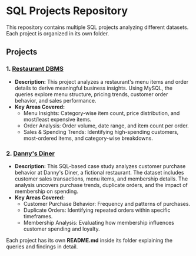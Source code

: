 
# SQL Projects Repository

This repository contains multiple SQL projects analyzing different datasets. Each project is organized in its own folder.

## Projects

### 1. [Restaurant DBMS](https://github.com/supreetdodani/restaurant_dbms)
- **Description:** This project analyzes a restaurant's menu items and order details to derive meaningful business insights. Using MySQL, the queries explore menu structure, pricing trends, customer order behavior, and sales performance.
- **Key Areas Covered:**
  - Menu Insights: Category-wise item count, price distribution, and most/least expensive items.
  - Order Analysis: Order volume, date range, and item count per order.
  - Sales & Spending Trends: Identifying high-spending customers, most-ordered items, and category-wise breakdowns.

### 2. [Danny's Diner](https://github.com/supreetdodani/danny-s-diner)
- **Description:** This SQL-based case study analyzes customer purchase behavior at Danny's Diner, a fictional restaurant. The dataset includes customer sales transactions, menu items, and membership details. The analysis uncovers purchase trends, duplicate orders, and the impact of membership on spending.
- **Key Areas Covered:**
  - Customer Purchase Behavior: Frequency and patterns of purchases.
  - Duplicate Orders: Identifying repeated orders within specific timeframes.
  - Membership Analysis: Evaluating how membership influences customer spending and loyalty.

Each project has its own **README.md** inside its folder explaining the queries and findings in detail.
